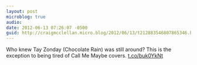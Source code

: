 ```yaml
---
layout: post
microblog: true
audio: 
date: 2012-06-13 07:26:07 -0500
guid: http://craigmcclellan.micro.blog/2012/06/13/t212883546807865346.html
---
```

Who knew Tay Zonday (Chocolate Rain) was still around? This is the exception to being tired of Call Me Maybe covers. [t.co/buk0YkNt](http://t.co/buk0YkNt)
